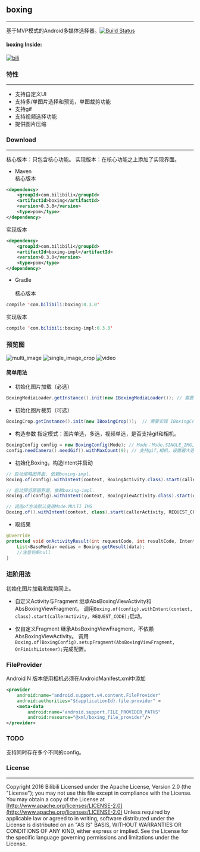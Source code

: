 ## boxing
---
基于MVP模式的Android多媒体选择器。[![Build Status](https://travis-ci.org/Bilibili/boxing.svg?branch=master)](https://travis-ci.org/Bilibili/boxing)

#### boxing Inside: 
[![bili](screenshot/bili.webp)](https://play.google.com/store/apps/details?id=tv.danmaku.bili)

### 特性
---
- 支持自定义UI
- 支持多/单图片选择和预览，单图裁剪功能
- 支持gif
- 支持视频选择功能
- 提供图片压缩

### Download                                                                  
---
核心版本：只包含核心功能。
实现版本：在核心功能之上添加了实现界面。                                                                                       
- Maven 
  ​                                                  
  核心版本                                                                                                                                            
```xml
<dependency>                                                      
  	<groupId>com.bilibili</groupId>                                    
  	<artifactId>boxing</artifactId>                                    
  	<version>0.3.0</version>                                       
  	<type>pom</type>                                                
</dependency> 
```
实现版本                                                                   
```xml
<dependency>                                                          
  	<groupId>com.bilibili</groupId>                                    
  	<artifactId>boxing-impl</artifactId>                              
  	<version>0.3.0</version>                                       
  	<type>pom</type>                                                  
</dependency>                                                      
```
- Gradle   
  ​                                                    
  核心版本                                                                 
```java                                                                         
compile 'com.bilibili:boxing:0.3.0'                              
```
实现版本                                                                   
```java                                                                        
compile 'com.bilibili:boxing-impl:0.3.0'               
```

### 预览图

![multi_image](screenshot/multi_image.webp)
![single_image_crop](screenshot/single_image_crop.webp)
![video](screenshot/video.webp)


#### 简单用法

- 初始化图片加载（必选）
```java
BoxingMediaLoader.getInstance().init(new IBoxingMediaLoader()); // 需要实现IBoxingMediaLoader 
```
- 初始化图片裁剪（可选）
```java
BoxingCrop.getInstance().init(new IBoxingCrop());  // 需要实现 IBoxingCrop 
```

- 构造参数
  指定模式：图片单选，多选，视频单选，是否支持gif和相机。
```java
BoxingConfig config = new BoxingConfig(Mode); // Mode：Mode.SINGLE_IMG, Mode.MULTI_IMG, Mode.VIDEO
config.needCamera().needGif().withMaxCount(9); // 支持gif,相机，设置最大选图数
```
- 初始化Boxing，构造Intent并启动
```java
// 启动缩略图界面, 依赖boxing-impl.
Boxing.of(config).withIntent(context, BoxingActivity.class).start(callerActivity, REQUEST_CODE); 

// 启动预览原图界面，依赖boxing-impl.
Boxing.of(config).withIntent(context, BoxingViewActivity.class).start(callerActivity, REQUEST_CODE); 

// 调用of方法默认使用Mode.MULTI_IMG
Boxing.of().withIntent(context, class).start(callerActivity, REQUEST_CODE);
```

- 取结果
```java
@Override
protected void onActivityResult(int requestCode, int resultCode, Intent data) {
  	List<BaseMedia> medias = Boxing.getResult(data);
  	//注意判断null
}
```

### 进阶用法
初始化图片加载和裁剪同上。

- 自定义Activity与Fragment
  继承AbsBoxingViewActivity和AbsBoxingViewFragment。
  调用`Boxing.of(config).withIntent(context, class).start(callerActivity, REQUEST_CODE);`启动。

- 仅自定义Fragment
  继承AbsBoxingViewFragment，不依赖AbsBoxingViewActivity。
  调用`Boxing.of(BoxingConfig).setupFragment(AbsBoxingViewFragment, OnFinishListener);`完成配置。

### FileProvider
Android N 版本使用相机必须在AndroidManifest.xml中添加
```xml
<provider                                                 
	android:name="android.support.v4.content.FileProvider"
	android:authorities="${applicationId}.file.provider" >               
	<meta-data                                            
		android:name="android.support.FILE_PROVIDER_PATHS"
		android:resource="@xml/boxing_file_provider"/>
</provider>                 
```

### TODO
支持同时存在多个不同的config。

### License
----
Copyright 2016 Bilibili
Licensed under the Apache License, Version 2.0 (the "License"); you may not use this file except in compliance with the License. You may obtain a copy of the License at
[http://www.apache.org/licenses/LICENSE-2.0](http://www.apache.org/licenses/LICENSE-2.0)
Unless required by applicable law or agreed to in writing, software distributed under the License is distributed on an "AS IS" BASIS, WITHOUT WARRANTIES OR CONDITIONS OF ANY KIND, either express or implied. See the License for the specific language governing permissions and limitations under the License.